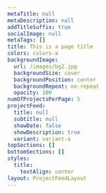 ```yaml
---
metaTitle: null
metaDescription: null
addTitleSuffix: true
socialImage: null
metaTags: []
title: This is a page title
colors: colors-a
backgroundImage:
  url: /images/bg2.jpg
  backgroundSize: cover
  backgroundPosition: center
  backgroundRepeat: no-repeat
  opacity: 100
numOfProjectsPerPage: 5
projectFeed:
  title: null
  subtitle: null
  showDate: false
  showDescription: true
  variant: variant-a
topSections: []
bottomSections: []
styles:
  title:
    textAlign: center
layout: ProjectFeedLayout
---
```

